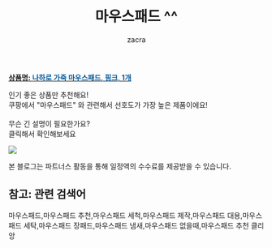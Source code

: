 ﻿---
layout: post
title:  "마우스패드 ^^"
author: zacra
categories: [ 아이템 ]
tags: [마우스패드,마우스패드 추천,마우스패드 세척,마우스패드 제작,마우스패드 대용,마우스패드 세탁,마우스패드 장패드,마우스패드 냄새,마우스패드 없을때,마우스패드 추천 클리앙]
image: https://static.coupangcdn.com/image/retail/images/2020/11/23/14/6/0e6b8029-ba14-4aa4-8074-c970456f3e74.jpg 
description: "쿠팡에서 마우스패드 관련 키워드로 가장 고객 선호도가 높은 제품이랍니다."
rating: 4.5
---

<a href="https://link.coupang.com/re/AFFSDP?lptag=AF8407795&pageKey=4382748145&itemId=5183449482&vendorItemId=72492688809&traceid=V0-153-73498ff93e0acdef"><b>상품명: <font color='#01579B'>나하로 가죽 마우스패드, 핑크, 1개</font></b></a>

인기 좋은 상품만 추천해요!<br/>
쿠팡에서 "마우스패드" 와 관련해서 선호도가 가장 높은 제품이에요!<br/><br/>
무슨 긴 설명이 필요한가요?  
클릭해서 확인해보세요


<a href="https://link.coupang.com/re/AFFSDP?lptag=AF8407795&pageKey=4382748145&itemId=5183449482&vendorItemId=72492688809&traceid=V0-153-73498ff93e0acdef"><img src="https://thumbnail6.coupangcdn.com/thumbnails/remote/q89/image/rs_quotation_api/ldrureix/c6d7a13c28da4709a7fcf3adce2e41cc.jpg"></a> 

본 블로그는 파트너스 활동을 통해 일정액의 수수료를 제공받을 수 있습니다.

## 참고: 관련 검색어    
마우스패드,마우스패드 추천,마우스패드 세척,마우스패드 제작,마우스패드 대용,마우스패드 세탁,마우스패드 장패드,마우스패드 냄새,마우스패드 없을때,마우스패드 추천 클리앙